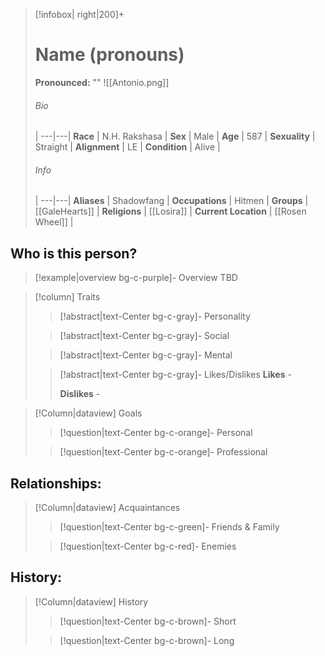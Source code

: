 > [!infobox| right|200]+
> # Name (pronouns)
> **Pronounced:**  ""
> ![[Antonio.png]]
> ###### Bio
>  |
> ---|---|
> **Race** | N.H. Rakshasa |
> **Sex** | Male |
> **Age** | 587 |
> **Sexuality** | Straight |
> **Alignment** | LE |
> **Condition** | Alive |
> ###### Info
>  |
> ---|---|
> **Aliases** | Shadowfang |
> **Occupations** | Hitmen |
> **Groups** | [[GaleHearts]] |
> **Religions** | [[Losira]]  |
> **Current Location** | [[Rosen Wheel]]  |

## Who is this person?
> [!example|overview bg-c-purple]- Overview 
> TBD


> [!column] Traits
>> [!abstract|text-Center bg-c-gray]- Personality
>>  
>
>
>> [!abstract|text-Center bg-c-gray]- Social
>> 
>
>
>> [!abstract|text-Center bg-c-gray]- Mental
>> 
>
>
>> [!abstract|text-Center bg-c-gray]- Likes/Dislikes
>> **Likes** - 
>>  
>> **Dislikes** - 


> [!Column|dataview] Goals
>> [!question|text-Center bg-c-orange]- Personal
>>  
>
>
>> [!question|text-Center bg-c-orange]- Professional
>>  
>


## Relationships:

> [!Column|dataview] Acquaintances
>> [!question|text-Center bg-c-green]- Friends & Family
>>   
>
>
>> [!question|text-Center bg-c-red]- Enemies
>>   
>

## History:
> [!Column|dataview] History
>> [!question|text-Center bg-c-brown]- Short
>>   
>
>
>> [!question|text-Center bg-c-brown]- Long
>>   
>